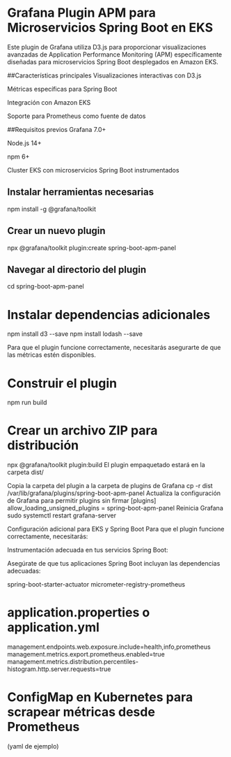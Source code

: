 # Grafana Plugin APM para Microservicios Spring Boot en EKS
Este plugin de Grafana utiliza D3.js para proporcionar visualizaciones avanzadas de Application Performance Monitoring (APM) específicamente diseñadas para microservicios Spring Boot desplegados en Amazon EKS.

##Características principales
Visualizaciones interactivas con D3.js

Métricas específicas para Spring Boot

Integración con Amazon EKS

Soporte para Prometheus como fuente de datos

##Requisitos previos
Grafana 7.0+

Node.js 14+

npm 6+

Cluster EKS con microservicios Spring Boot instrumentados



## Instalar herramientas necesarias
npm install -g @grafana/toolkit

## Crear un nuevo plugin
npx @grafana/toolkit plugin:create spring-boot-apm-panel

## Navegar al directorio del plugin
cd spring-boot-apm-panel

# Instalar dependencias adicionales
npm install d3 --save
npm install lodash --save


Para que el plugin funcione correctamente, necesitarás asegurarte de que las métricas estén disponibles.

# Construir el plugin
npm run build

# Crear un archivo ZIP para distribución
npx @grafana/toolkit plugin:build
El plugin empaquetado estará en la carpeta dist/

Copia la carpeta del plugin a la carpeta de plugins de Grafana cp -r dist /var/lib/grafana/plugins/spring-boot-apm-panel
Actualiza la configuración de Grafana para permitir plugins sin firmar
[plugins]
allow_loading_unsigned_plugins = spring-boot-apm-panel
Reinicia Grafana
sudo systemctl restart grafana-server

Configuración adicional para EKS y Spring Boot
Para que el plugin funcione correctamente, necesitarás:

Instrumentación adecuada en tus servicios Spring Boot:

Asegúrate de que tus aplicaciones Spring Boot incluyan las dependencias adecuadas:

spring-boot-starter-actuator
micrometer-registry-prometheus

# application.properties o application.yml
management.endpoints.web.exposure.include=health,info,prometheus
management.metrics.export.prometheus.enabled=true
management.metrics.distribution.percentiles-histogram.http.server.requests=true

# ConfigMap en Kubernetes para scrapear métricas desde Prometheus
(yaml de ejemplo)
